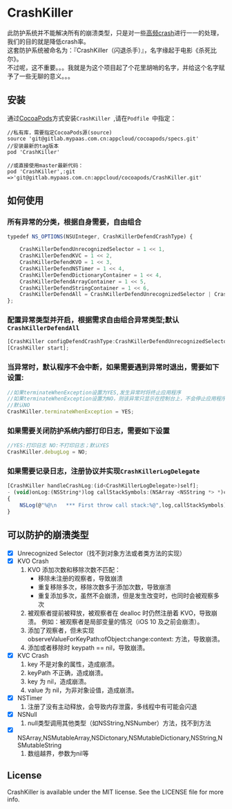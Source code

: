 # CrashKiller

此防护系统并不能解决所有的崩溃类型，只是对一些[高频crash](#高频crash)进行一一的处理，我们的目的就是降低crash率。
<br>这套防护系统被命名为：『CrashKiller（闪退杀手）』，名字缘起于电影《杀死比尔》。
<br>不过呢，这不重要。。。我就是为这个项目起了个花里胡哨的名字，并给这个名字赋予了一些无聊的意义。。。


## 安装

通过[CocoaPods](https://cocoapods.org)方式安装`CrashKiller `,请在`Podfile `中指定：

```
//私有库，需要指定CocoaPods源(source)
source 'git@gitlab.mypaas.com.cn:appcloud/cocoapods/specs.git'
//安装最新的tag版本
pod 'CrashKiller'

//或直接使用master最新代码：
pod 'CrashKiller',:git =>'git@gitlab.mypaas.com.cn:appcloud/cocoapods/CrashKiller.git'
```

## 如何使用

### 所有异常的分类，根据自身需要，自由组合

```js
typedef NS_OPTIONS(NSUInteger, CrashKillerDefendCrashType) {

    CrashKillerDefendUnrecognizedSelector = 1 << 1,
    CrashKillerDefendKVC = 1 << 2,
    CrashKillerDefendKVO = 1 << 3,
    CrashKillerDefendNSTimer = 1 << 4,
    CrashKillerDefendDictionaryContainer = 1 << 4,
    CrashKillerDefendArrayContainer = 1 << 5,
    CrashKillerDefendStringContainer = 1 << 6,
    CrashKillerDefendAll = CrashKillerDefendUnrecognizedSelector | CrashKillerDefendKVC | CrashKillerDefendKVO | CrashKillerDefendNSTimer | CrashKillerDefendDictionaryContainer | CrashKillerDefendArrayContainer | CrashKillerDefendStringContainer
};
```

### 配置异常类型并开启，根据需求自由组合异常类型;默认`CrashKillerDefendAll `

```js
[CrashKiller configDefendCrashType:CrashKillerDefendUnrecognizedSelector | CrashKillerDefendKVC];
[CrashKiller start];
```

### 当异常时，默认程序不会中断，如果需要遇到异常时退出，需要如下设置:

```js
//如果terminateWhenException设置为YES,发生异常时将终止应用程序
//如果terminateWhenException设置为NO，则该异常只显示在控制台上，不会停止应用程序
//默认NO
CrashKiller.terminateWhenException = YES;
```

### 如果需要关闭防护系统内部打印日志，需要如下设置

```js
//YES:打印日志 NO:不打印日志；默认YES
CrashKiller.debugLog = NO;
```

### 如果需要记录日志，注册协议并实现`CrashKillerLogDelegate`

```js
[CrashKiller handleCrashLog:(id<CrashKillerLogDelegate>)self];
- (void)onLog:(NSString*)log callStackSymbols:(NSArray <NSString *> *)callStackSymbols;
{
    NSLog(@"%@\n   *** First throw call stack:%@",log,callStackSymbols);
}
```

## <a name="高频crash"></a>可以防护的崩溃类型

- [x] Unrecognized Selector（找不到对象方法或者类方法的实现）<br>
- [x]  KVO Crash
	1. KVO 添加次数和移除次数不匹配：
		* 移除未注册的观察者，导致崩溃
		* 重复移除多次，移除次数多于添加次数，导致崩溃
		* 重复添加多次，虽然不会崩溃，但是发生改变时，也同时会被观察多次
	2. 被观察者提前被释放，被观察者在 dealloc 时仍然注册着 KVO，导致崩溃。 例如：被观察者是局部变量的情况（iOS 10 及之前会崩溃）。
	3. 添加了观察者，但未实现 observeValueForKeyPath:ofObject:change:context: 方法，导致崩溃。
	4. 添加或者移除时 keypath == nil，导致崩溃。<br>
- [x]  KVC Crash
	1. key 不是对象的属性，造成崩溃。
	2. keyPath 不正确，造成崩溃。
	3. key 为 nil，造成崩溃。
	4. value 为 nil，为非对象设值，造成崩溃。<br>
- [x] NSTimer
	1. 注册了没有主动释放，会导致内存泄露，多线程中有可能会闪退 <br>
- [x] NSNull
	1. null类型调用其他类型（如NSString,NSNumber）方法，找不到方法 <br>
- [x] NSArray,NSMutableArray,NSDictonary,NSMutableDictionary,NSString,NSMutableString
	1. 数组越界，参数为nil等



## License

CrashKiller is available under the MIT license. See the LICENSE file for more info.
